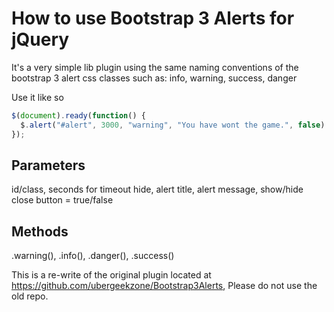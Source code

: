 # How to use Bootstrap 3 Alerts for jQuery

It's a very simple lib plugin using the same naming conventions of the bootstrap 3 alert css classes such as: info, warning, success, danger

Use it like so

```javascript
$(document).ready(function() {
  $.alert("#alert", 3000, "warning", "You have wont the game.", false).warning();
});
```

## Parameters 
id/class, seconds for timeout hide, alert title, alert message, show/hide close button = true/false  

## Methods 
.warning(), .info(), .danger(), .success()

This is a re-write of the original plugin located at https://github.com/ubergeekzone/Bootstrap3Alerts, Please do not use the old repo.
